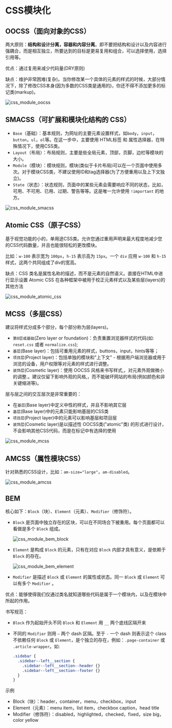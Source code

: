 # CSS模块化

## OOCSS（面向对象的CSS）

两大原则：**结构和设计分离，容器和内容分离**。即不要把结构和设计以及内容进行强耦合，而是相互独立，所要达到的目标是更易复用和组合，可以选择使用，选择引用等。

优点：通过复用来减少代码量(DRY原则)

缺点：维护非常困难(复杂)。当你修改某一个具体的元素的样式的时候，大部分情况下，除了修改CSS本身(因为多数的CSS类是通用的)，你还不得不添加更多的标记类(markup)。

![css_module_oocss](./files/images/css_module_oocss.jpg)

## SMACSS（可扩展和模块化结构的 CSS）

+ `Base`（基础）：基本规则，为网址的主要元素设置样式，如`body`，`input`，`button`，`ul`，`ol`等。在这一步中，主要使用 HTML标签 和 属性选择器，在特殊情况下，使用CSS类。
+ `Layout`（布局）：布局规则，主要是些全局元素，顶部，页脚，边栏等模块的大小。
+ `Module`（模块）：模块规则，模块(类似于卡片布局)可以在一个页面中使用多次。对于模块CSS类，不建议使用ID和tag选择器(为了方便重用以及上下文独立)。
+ `State`（状态）：状态规则，页面中的某些元素会需要响应不同的状态，比如，可用、不可用、已用、过期、警告等等。这是唯一允许使用 `!important` 的地方。

![css_module_smacss](./files/images/css_module_smacss.jpg)

## Atomic CSS（原子CSS）

基于视觉功能的小的，单用途CSS类。允许您通过重用声明来最大程度地减少您的CSS代码数量，并且也能很轻松的更改模块。

比如：`w-100` 表示宽为 `100px`，`h-15` 表示高为 `15px`。一个 `div` 应用 `w-100` 和 `h-15` 样式，这两个共同组成了div的宽高。

缺点：CSS 类名是属性名称的描述，而不是元素的自然语义。直接在HTML中进行显示设置 Atomic CSS 在各种框架中被用于校正元素样式以及某些层(layers)的其他方法

![css_module_atomic_css](./files/images/css_module_atomic_css.jpg)

## MCSS（多层CSS）

建议将样式分成多个部分，每个部分称为层(layers)。

+ `第0层或基础`(Zero layer or foundation)：负责重置浏览器样式的代码(如: `reset.css` 或者 `normalize.css`);
+ `基层`(Base layer)：包括可重用元素的样式，buttons，input，hints等等；
+ `项目层`(Project layer)：包括单独的模块和"上下文" - 根据用户端浏览器或用于浏览的设备，用户权限等对元素的样式进行调整。
+ `装饰层`(Cosmetic layer)：使用 OOCSS 风格来书写样式,，对元素外观做微小的调整.。建议仅留下影响外观的风格,，而不能破坏网站的布局(例如颜色和非关键缩进等)。

层与层之间的交互层次是非常重要的：

+ 在`基层`(Base layer)中定义中性的样式，并且不影响其它层
+ `基层`(Base layer)中的元素只能影响基层的CSS类
+ `项目层`(Project layer)中的元素可以影响基层和项目层
+ `装饰层`(Cosmetic layer)是以描述性 OOCSS类("atomic"类) 的形式进行设计，不会影响其他CSS代码，而是在标记中有选择的使用

![css_module_mcss](./files/images/css_module_mcss.jpg)

## AMCSS（属性模块CSS）

针对熟悉的CSS设计，比如：`am-size="large"`，`am-disabled`。

![css_module_amcss](./files/images/css_module_amcss.jpg)

## BEM

核心如下：`Block`（块）、`Element`（元素）、`Modifier`（修饰符）。

+ `Block` 是页面中独立存在的区块，可以在不同场合下被重用。每个页面都可以看做是多个 `Block` 组成。

  ![css_module_bem_block](./files/images/css_module_bem_block.png)
+ `Element` 是构成 `Block` 的元素，只有在对应 `Block` 内部才具有意义，是依赖于 `Block` 的存在。

  ![css_module_bem_element](./files/images/css_module_bem_element.png)
+ `Modifier` 是描述 `Block` 或 `Element` 的属性或状态。同一 `Block` 或 `Element` 可以有多个 `Modifier` 。

优点：能够使得我们仅通过类名就知道哪些代码是属于一个模块内，以及在模块中所起的作用。

书写规范：

+ `Block` 作为起始开头不同 `Block` 和 `Element` 用 `__` 两个底线区隔开来
+ 不同的 `Modifier` 则用 `–` 两个 dash 区隔。至于 `-` 一个 dash 则表示这个 class 不依赖任何 `Block` 或 `Element`，是个独立的存在，例如：`.page-container` 或 `.article-wrapper`。如:

  ```css
  .sidebar {
    .sidebar--left__section {
      .sidebar--left__section--header {}
      .sidebar--left__section--footer {}
    }
  }
  ```

示例

+ Block（块）：header，container，menu，checkbox，input
+ Element（元素）：menu item，list item，checkbox caption，head title
+ Modifier（修饰符）：disabled，highlighted，checked，fixed，size big，color yellow
